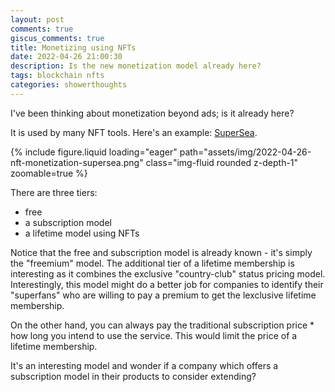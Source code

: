 ```yaml
---
layout: post
comments: true
giscus_comments: true
title: Monetizing using NFTs
date: 2022-04-26 21:00:30
description: Is the new monetization model already here?
tags: blockchain nfts
categories: showerthoughts
---
```


I've been thinking about monetization beyond ads; is it already here?

It is used by many NFT tools. Here's an example: [SuperSea](https://nonfungible.tools/supersea).

{% include figure.liquid loading="eager" path="assets/img/2022-04-26-nft-monetization-supersea.png" class="img-fluid rounded z-depth-1" zoomable=true %}

There are three tiers:

- free
- a subscription model
- a lifetime model using NFTs

Notice that the free and subscription model is already known - it's simply the "freemium" model. The additional tier of a lifetime membership is interesting as it combines the exclusive "country-club" status pricing model. Interestingly, this model might do a better job for companies to identify their "superfans" who are willing to pay a premium to get the lexclusive lifetime membership.

On the other hand, you can always pay the traditional subscription price \* how long you intend to use the service. This would limit the price of a lifetime membership.

It's an interesting model and wonder if a company which offers a subscription model in their products to consider extending?
